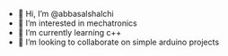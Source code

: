 - 👋 Hi, I’m @abbasalshalchi
- 👀 I’m interested in mechatronics
- 🌱 I’m currently learning c++
- 💞️ I’m looking to collaborate on simple arduino projects
